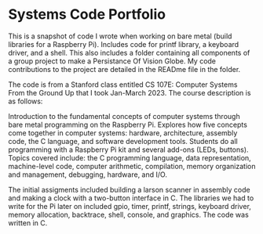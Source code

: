 # Systems Code Portfolio
This is a snapshot of code I wrote when working on bare metal (build libraries for a Raspberry Pi). Includes code for printf library, a keyboard driver, and a shell. This also includes a folder containing all components of a group project to make a Persistance Of Vision Globe. My code contributions to the project are detailed in the READme file in the folder.

The code is from a Stanford class entitled CS 107E: Computer Systems From the Ground Up that I took Jan-March 2023. The course description is as follows:

Introduction to the fundamental concepts of computer systems through bare metal programming on the Raspberry Pi. Explores how five concepts come together in computer systems: hardware, architecture, assembly code, the C language, and software development tools. Students do all programming with a Raspberry Pi kit and several add-ons (LEDs, buttons). Topics covered include: the C programming language, data representation, machine-level code, computer arithmetic, compilation, memory organization and management, debugging, hardware, and I/O.

The initial assigments included building a larson scanner in assembly code and making a clock with a two-button interface in C. The libraries we had to write for the Pi later on included gpio, timer, printf, strings, keyboard driver, memory allocation, backtrace, shell, console, and graphics. The code was written in C.
